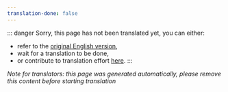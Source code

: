 ```yaml
---
translation-done: false
---
```

::: danger
Sorry, this page has not been translated yet, you can either:
- refer to the [original English version](<../../../cs/modding/intro.md>),
- wait for a translation to be done,
- or contribute to translation effort [here](https://github.com/bsmg/wiki).
:::

_Note for translators: this page was generated automatically, please remove this content before starting translation_
